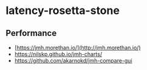 # latency-rosetta-stone

## Performance

- [https://jmh.morethan.io/](http://jmh.morethan.io/)
- https://nilskp.github.io/jmh-charts/
- https://github.com/akarnokd/jmh-compare-gui

